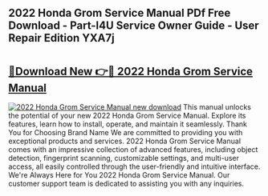 ## 2022 Honda Grom Service Manual PDf Free Download - Part-I4U Service Owner Guide - User Repair Edition YXA7j

# <h2><a href="http://bc27512.oget.top/?id=2022+Honda+Grom+Service+Manual">🔗Download New 👉🔴 2022 Honda Grom Service Manual</a></h2>

[![2022 Honda Grom Service Manual new download](https://i.imgur.com/5g1atiW.png)](http://bc27512.oget.top/?id=2022+Honda+Grom+Service+Manual)
This manual unlocks the potential of your new 2022 Honda Grom Service Manual. Explore its features, learn how to install, operate, and maintain it seamlessly. Thank You for Choosing Brand Name We are committed to providing you with exceptional products and services. 2022 Honda Grom Service Manual comes with an impressive collection of advanced features, including object detection, fingerprint scanning, customizable settings, and multi-user access, all easily controlled through the user-friendly and intuitive interface. We're Always Here for You 2022 Honda Grom Service Manual. Our customer support team is dedicated to assisting you with any inquiries.
